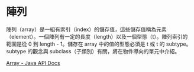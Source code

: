 # 陣列

陣列（array）是一組有索引（index）的儲存值，這些儲存值稱為元素（element）。一個陣列有一定的長度（length）以及一個型態（t）。陣列索引的範圍是從 0 到 length - 1。儲存在 array 中的值的型態必須是 t 或 t 的 subtype。subtype 的觀念與 subclass（子類別）有關，將在物件導向的單元中介紹。

[Array - Java API Docs][1]


  [1]: http://docs.oracle.com/javase/6/docs/api/java/lang/reflect/Array.html
